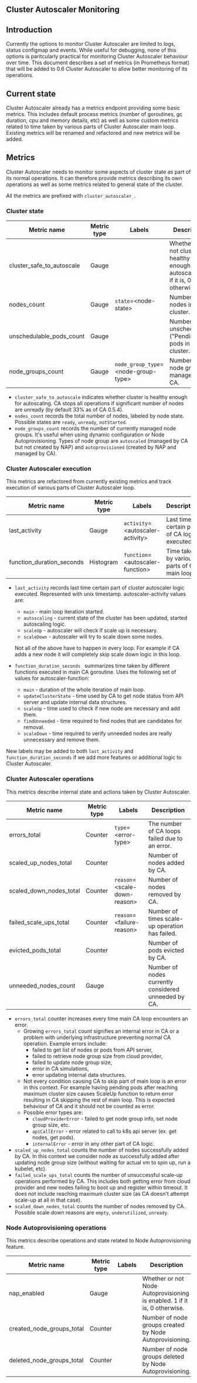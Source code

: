 ## Cluster Autoscaler Monitoring

## Introduction
Currently the options to monitor Cluster Autoscaler are limited to logs, status
configmap and events. While useful for debugging, none of this options is
paritcularly practical for monitoring Cluster Autoscaler behaviour over time.
This document describes a set of metrics (in Prometheus format) that will be
added to 0.6 Cluster Autoscaler to allow better monitoring of its operations.

## Current state
Cluster Autoscaler already has a metrics endpoint providing some basic metrics.
This includes default process metrics (number of goroutines, gc duration, cpu
and memory details, etc) as well as some custom metrics related to time taken by
various parts of Cluster Autoscaler main loop. Existing metrics will be renamed
and refactored and new metrics will be added.

## Metrics
Cluster Autoscaler needs to monitor some aspects of cluster state as part of its normal operations. It can therefore provide metrics describing its own operations as well as some metrics related to general state of the cluster.

All the metrics are prefixed with `cluster_autoscaler_`.

### Cluster state

| Metric name | Metric type | Labels | Description |
| ----------- | ----------- | ------ | ----------- |
| cluster_safe_to_autoscale | Gauge | | Whether or not cluster is healthy enough for autoscaling. 1 if it is, 0 otherwise. |
| nodes_count | Gauge | `state`=&lt;node-state&gt; | Number of nodes in cluster. |
| unschedulable_pods_count | Gauge | | Number of unschedulable ("Pending") pods in the cluster. |
| node_groups_count | Gauge | `node_group_type`=&lt;node-group-type&gt; | Number of node groups managed by CA. |

* `cluster_safe_to_autoscale` indicates whether cluster is healthy enough for autoscaling. CA stops all operations if significant number of nodes are unready (by default 33% as of CA 0.5.4).
* `nodes_count` records the total number of nodes, labeled by node state. Possible
states are `ready`, `unready`, `notStarted`.
* `node_groups_count` records the number of currently managed node groups. It's
  useful when using dynamic configuration or Node Autoprovisioning. Types of
  node group are `autoscaled` (managed by CA but not created by NAP) and `autoprovisioned` (created by NAP and managed by CA).

### Cluster Autoscaler execution
This metrics are refactored from currently existing metrics and track execution
of various parts of Cluster Autoscaler loop.

| Metric name | Metric type | Labels | Description |
| ----------- | ----------- | ------ | ----------- |
| last_activity | Gauge | `activity`=&lt;autoscaler-activity&gt; | Last time certain part of CA logic executed |
| function_duration_seconds | Histogram | `function`=&lt;autoscaler-function&gt; | Time taken by various parts of CA main loop. |

* `last_activity` records last time certain part of cluster autoscaler logic
executed. Represented with unix timestamp. autoscaler-activity values are:
  * `main` - main loop iteration started.
  * `autoscaling` - current state of the cluster has been updated, started autoscaling
logic.
  * `scaleUp` - autoscaler will check if scale up is necessary.
  * `scaleDown` - autoscaler will try to scale down some nodes.

  Not all of the above have to happen in every loop. For example if CA adds a new
node it will completely skip scale down logic in this loop.
* `function_duration_seconds ` summarizes time taken by different functions executed in
  main CA goroutine. Uses the following set of values for autoscaler-function:
  * `main` - duration of the whole iteration of main loop.
  * `updateClusterState` - time used by CA to get node status from API server and
update internal data structures.
  * `scaleUp` - time used to check if new node are necessary and add them.
  * `findUnneeded` - time required to find nodes that are candidates for removal.
  * `scaleDown` - time required to verify unneeded nodes are really unnecessary and
remove them.

New labels may be added to both `last_activity` and `function_duration_seconds` if we add more features or additional logic to Cluster Autoscaler.

### Cluster Autoscaler operations
This metrics describe internal state and actions taken by Cluster Autoscaler.

| Metric name | Metric type | Labels | Description |
| ----------- | ----------- | ------ | ----------- |
| errors_total | Counter | `type`=&lt;error-type&gt; | The number of CA loops failed due to an error. |
| scaled_up_nodes_total | Counter | | Number of nodes added by CA. |
| scaled_down_nodes_total | Counter | `reason`=&lt;scale-down-reason&gt; | Number of nodes removed by CA. |
| failed_scale_ups_total | Counter | `reason`=&lt;failure-reason&gt; | Number of times scale-up operation has failed. |
| evicted_pods_total | Counter | | Number of pods evicted by CA. |
| unneeded_nodes_count | Gauge | | Number of nodes currently considered unneeded by CA. |

* `errors_total` counter increases every time main CA loop encounters an error.
  * Growing `errors_total` count signifies an internal error in CA or a problem
 with underlying infrastructure preventing normal CA operation. Example errors include:
    * failed to get list of nodes or pods from API server,
    * failed to retrieve node group size from cloud provider,
    * failed to update node group size,
    * error in CA simulations,
    * error updating internal data structures.
  * Not every condition causing CA to skip part of main loop is an error in this
 context. For example having pending pods after reaching maximum cluster size
 causes ScaleUp function to return error resulting in CA skipping the rest of
 main loop. This is expected behaviour of CA and it should not be
 counted as error.
  * Possible error types are:
    * `cloudProviderError` - failed to get node group info, set node group size, etc.
    * `apiCallError` - error related to call to k8s api server (ex. get nodes, get
 pods).
    * `internalError` - error in any other part of CA logic.
* `scaled_up_nodes_total` counts the number of nodes successfully added by CA. In this
 context we consider node as successfully added after updating node group size (without
 waiting for actual vm to spin up, run a kubelet, etc).
* `failed_scale_ups_total` counts the number of unsuccessful scale-up
  operations performed by CA. This includes both getting error from cloud
  provider and new nodes failing to boot up and register within timeout. It
  does not include reaching maximum cluster size (as CA doesn't attempt scale-up
  at all in that case).
* `scaled_down_nodes_total` counts the number of nodes removed by CA. Possible
scale down reasons are `empty`, `underutilized`, `unready`.

### Node Autoprovisioning operations

This metrics describe operations and state related to Node Autoprovisioning
feature.

| Metric name | Metric type | Labels | Description |
| ----------- | ----------- | ------ | ----------- |
| nap_enabled | Gauge | | Whether or not Node Autoprovisioning is enabled. 1 if it is, 0 otherwise. |
| created_node_groups_total | Counter | | Number of node groups created by Node Autoprovisioning. |
| deleted_node_groups_total | Counter | | Number of node groups deleted by Node Autoprovisioning. |

